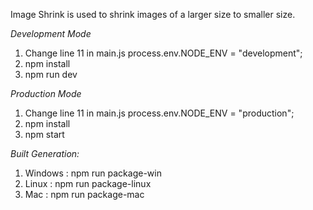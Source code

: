 Image Shrink is used to shrink images of a larger size to smaller size.

_Development Mode_
1. Change line 11 in main.js
    process.env.NODE_ENV = "development";
2. npm install
3. npm run dev


_Production Mode_
1. Change line 11 in main.js
    process.env.NODE_ENV = "production";
2. npm install
3. npm start


_Built Generation:_
1. Windows : npm run package-win
2. Linux : npm run package-linux
3. Mac : npm run package-mac
